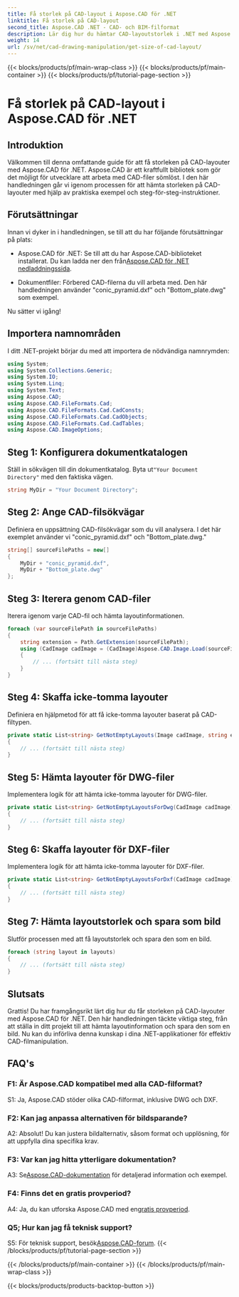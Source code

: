 ```yaml
---
title: Få storlek på CAD-layout i Aspose.CAD för .NET
linktitle: Få storlek på CAD-layout
second_title: Aspose.CAD .NET - CAD- och BIM-filformat
description: Lär dig hur du hämtar CAD-layoutstorlek i .NET med Aspose.CAD. Följ vår steg-för-steg-guide för effektiv CAD-filmanipulation.
weight: 14
url: /sv/net/cad-drawing-manipulation/get-size-of-cad-layout/
---
```


{{< blocks/products/pf/main-wrap-class >}}
{{< blocks/products/pf/main-container >}}
{{< blocks/products/pf/tutorial-page-section >}}

# Få storlek på CAD-layout i Aspose.CAD för .NET

## Introduktion

Välkommen till denna omfattande guide för att få storleken på CAD-layouter med Aspose.CAD för .NET. Aspose.CAD är ett kraftfullt bibliotek som gör det möjligt för utvecklare att arbeta med CAD-filer sömlöst. I den här handledningen går vi igenom processen för att hämta storleken på CAD-layouter med hjälp av praktiska exempel och steg-för-steg-instruktioner.

## Förutsättningar

Innan vi dyker in i handledningen, se till att du har följande förutsättningar på plats:

-  Aspose.CAD för .NET: Se till att du har Aspose.CAD-biblioteket installerat. Du kan ladda ner den från[Aspose.CAD för .NET nedladdningssida](https://releases.aspose.com/cad/net/).

- Dokumentfiler: Förbered CAD-filerna du vill arbeta med. Den här handledningen använder "conic_pyramid.dxf" och "Bottom_plate.dwg" som exempel.

Nu sätter vi igång!

## Importera namnområden

I ditt .NET-projekt börjar du med att importera de nödvändiga namnrymden:

```csharp
using System;
using System.Collections.Generic;
using System.IO;
using System.Linq;
using System.Text;
using Aspose.CAD;
using Aspose.CAD.FileFormats.Cad;
using Aspose.CAD.FileFormats.Cad.CadConsts;
using Aspose.CAD.FileFormats.Cad.CadObjects;
using Aspose.CAD.FileFormats.Cad.CadTables;
using Aspose.CAD.ImageOptions;
```

## Steg 1: Konfigurera dokumentkatalogen

 Ställ in sökvägen till din dokumentkatalog. Byta ut`"Your Document Directory"` med den faktiska vägen.

```csharp
string MyDir = "Your Document Directory";
```

## Steg 2: Ange CAD-filsökvägar

Definiera en uppsättning CAD-filsökvägar som du vill analysera. I det här exemplet använder vi "conic_pyramid.dxf" och "Bottom_plate.dwg."

```csharp
string[] sourceFilePaths = new[]
{
    MyDir + "conic_pyramid.dxf",
    MyDir + "Bottom_plate.dwg"
};
```

## Steg 3: Iterera genom CAD-filer

Iterera igenom varje CAD-fil och hämta layoutinformationen.

```csharp
foreach (var sourceFilePath in sourceFilePaths)
{
    string extension = Path.GetExtension(sourceFilePath);
    using (CadImage cadImage = (CadImage)Aspose.CAD.Image.Load(sourceFilePath))
    {
        // ... (fortsätt till nästa steg)
    }
}
```

## Steg 4: Skaffa icke-tomma layouter

Definiera en hjälpmetod för att få icke-tomma layouter baserat på CAD-filtypen.

```csharp
private static List<string> GetNotEmptyLayouts(Image cadImage, string extension)
{
    // ... (fortsätt till nästa steg)
}
```

## Steg 5: Hämta layouter för DWG-filer

Implementera logik för att hämta icke-tomma layouter för DWG-filer.

```csharp
private static List<string> GetNotEmptyLayoutsForDwg(CadImage cadImage)
{
    // ... (fortsätt till nästa steg)
}
```

## Steg 6: Skaffa layouter för DXF-filer

Implementera logik för att hämta icke-tomma layouter för DXF-filer.

```csharp
private static List<string> GetNotEmptyLayoutsForDxf(CadImage cadImage)
{
    // ... (fortsätt till nästa steg)
}
```

## Steg 7: Hämta layoutstorlek och spara som bild

Slutför processen med att få layoutstorlek och spara den som en bild.

```csharp
foreach (string layout in layouts)
{
    // ... (fortsätt till nästa steg)
}
```

## Slutsats

Grattis! Du har framgångsrikt lärt dig hur du får storleken på CAD-layouter med Aspose.CAD för .NET. Den här handledningen täckte viktiga steg, från att ställa in ditt projekt till att hämta layoutinformation och spara den som en bild. Nu kan du införliva denna kunskap i dina .NET-applikationer för effektiv CAD-filmanipulation.

## FAQ's

### F1: Är Aspose.CAD kompatibel med alla CAD-filformat?

S1: Ja, Aspose.CAD stöder olika CAD-filformat, inklusive DWG och DXF.

### F2: Kan jag anpassa alternativen för bildsparande?

A2: Absolut! Du kan justera bildalternativ, såsom format och upplösning, för att uppfylla dina specifika krav.

### F3: Var kan jag hitta ytterligare dokumentation?

 A3: Se[Aspose.CAD-dokumentation](https://reference.aspose.com/cad/net/) för detaljerad information och exempel.

### F4: Finns det en gratis provperiod?

 A4: Ja, du kan utforska Aspose.CAD med en[gratis provperiod](https://releases.aspose.com/).

### Q5; Hur kan jag få teknisk support?

 S5: För teknisk support, besök[Aspose.CAD-forum](https://forum.aspose.com/c/cad/19).
{{< /blocks/products/pf/tutorial-page-section >}}

{{< /blocks/products/pf/main-container >}}
{{< /blocks/products/pf/main-wrap-class >}}

{{< blocks/products/products-backtop-button >}}
